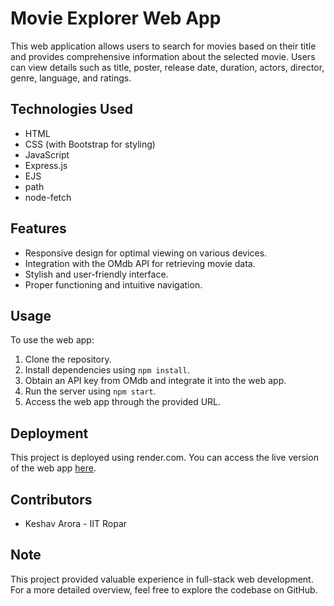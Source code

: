 # Movie Explorer Web App

This web application allows users to search for movies based on their title and provides comprehensive information about the selected movie. Users can view details such as title, poster, release date, duration, actors, director, genre, language, and ratings.

## Technologies Used

- HTML
- CSS (with Bootstrap for styling)
- JavaScript
- Express.js
- EJS
- path
- node-fetch

## Features

- Responsive design for optimal viewing on various devices.
- Integration with the OMdb API for retrieving movie data.
- Stylish and user-friendly interface.
- Proper functioning and intuitive navigation.

## Usage

To use the web app:

1. Clone the repository.
2. Install dependencies using `npm install`.
3. Obtain an API key from OMdb and integrate it into the web app.
4. Run the server using `npm start`.
5. Access the web app through the provided URL.

## Deployment

This project is deployed using render.com. You can access the live version of the web app [here](#).

## Contributors

- Keshav Arora - IIT Ropar

## Note

This project provided valuable experience in full-stack web development. For a more detailed overview, feel free to explore the codebase on GitHub.